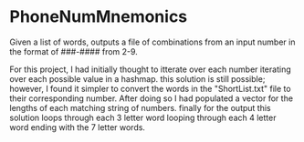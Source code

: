 # PhoneNumMnemonics
 Given a list of words, outputs a file of combinations from an input number in the format of ###-#### from 2-9.

For this project, I had initially thought to itterate over each number iterating over each possible value in a hashmap. this solution is still possible; however, I found it simpler to convert the words in the "ShortList.txt" file to their corresponding number. After doing so I had populated a vector for the lengths of each matching string of numbers. finally for the output this solution loops through each 3 letter word looping through each 4 letter word ending with the 7 letter words.

